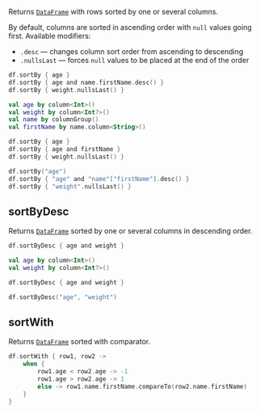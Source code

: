 [//]: # (title: sortBy)

<!---IMPORT org.jetbrains.kotlinx.dataframe.samples.api.Modify-->

Returns [`DataFrame`](DataFrame.md) with rows sorted by one or several columns.

By default, columns are sorted in ascending order with `null` values going first. Available modifiers:
* `.desc` — changes column sort order from ascending to descending
* `.nullsLast` — forces `null` values to be placed at the end of the order

<!---FUN sortBy-->
<tabs>
<tab title="Properties">

```kotlin
df.sortBy { age }
df.sortBy { age and name.firstName.desc() }
df.sortBy { weight.nullsLast() }
```

</tab>
<tab title="Accessors">

```kotlin
val age by column<Int>()
val weight by column<Int?>()
val name by columnGroup()
val firstName by name.column<String>()

df.sortBy { age }
df.sortBy { age and firstName }
df.sortBy { weight.nullsLast() }
```

</tab>
<tab title="Strings">

```kotlin
df.sortBy("age")
df.sortBy { "age" and "name"["firstName"].desc() }
df.sortBy { "weight".nullsLast() }
```

</tab></tabs>
<dataFrame src="org.jetbrains.kotlinx.dataframe.samples.api.Modify.sortBy.html"/>
<!---END-->

## sortByDesc

Returns [`DataFrame`](DataFrame.md) sorted by one or several columns in descending order.

<!---FUN sortByDesc-->
<tabs>
<tab title="Properties">

```kotlin
df.sortByDesc { age and weight }
```

</tab>
<tab title="Accessors">

```kotlin
val age by column<Int>()
val weight by column<Int?>()

df.sortByDesc { age and weight }
```

</tab>
<tab title="Strings">

```kotlin
df.sortByDesc("age", "weight")
```

</tab></tabs>
<dataFrame src="org.jetbrains.kotlinx.dataframe.samples.api.Modify.sortByDesc.html"/>
<!---END-->

## sortWith

Returns [`DataFrame`](DataFrame.md) sorted with comparator.

<!---FUN sortWith-->

```kotlin
df.sortWith { row1, row2 ->
    when {
        row1.age < row2.age -> -1
        row1.age > row2.age -> 1
        else -> row1.name.firstName.compareTo(row2.name.firstName)
    }
}
```

<dataFrame src="org.jetbrains.kotlinx.dataframe.samples.api.Modify.sortWith.html"/>
<!---END-->
